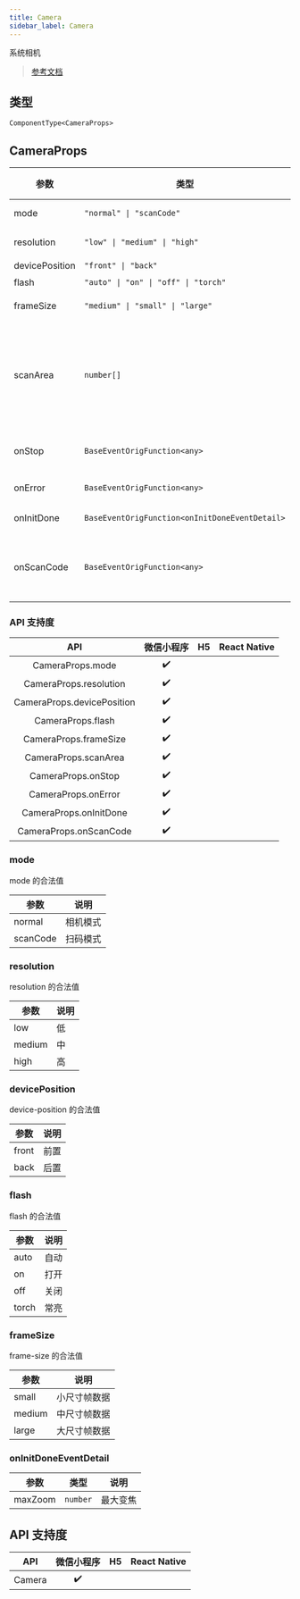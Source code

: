 ```yaml
---
title: Camera
sidebar_label: Camera
---
```


系统相机

> [参考文档](https://developers.weixin.qq.com/miniprogram/dev/component/camera.html)

## 类型

```tsx
ComponentType<CameraProps>
```

## CameraProps

<table>
  <thead>
    <tr>
      <th>参数</th>
      <th>类型</th>
      <th style={{ textAlign: "center"}}>默认值</th>
      <th style={{ textAlign: "center"}}>必填</th>
      <th>说明</th>
    </tr>
  </thead>
  <tbody>
    <tr>
      <td>mode</td>
      <td><code>&quot;normal&quot; | &quot;scanCode&quot;</code></td>
      <td style={{ textAlign: "center"}}><code>&quot;normal&quot;</code></td>
      <td style={{ textAlign: "center"}}>否</td>
      <td>模式，有效值为normal, scanCode</td>
    </tr>
    <tr>
      <td>resolution</td>
      <td><code>&quot;low&quot; | &quot;medium&quot; | &quot;high&quot;</code></td>
      <td style={{ textAlign: "center"}}><code>&quot;medium&quot;</code></td>
      <td style={{ textAlign: "center"}}>否</td>
      <td>分辨率，不支持动态修改</td>
    </tr>
    <tr>
      <td>devicePosition</td>
      <td><code>&quot;front&quot; | &quot;back&quot;</code></td>
      <td style={{ textAlign: "center"}}><code>&quot;back&quot;</code></td>
      <td style={{ textAlign: "center"}}>否</td>
      <td>摄像头朝向</td>
    </tr>
    <tr>
      <td>flash</td>
      <td><code>&quot;auto&quot; | &quot;on&quot; | &quot;off&quot; | &quot;torch&quot;</code></td>
      <td style={{ textAlign: "center"}}><code>&quot;auto&quot;</code></td>
      <td style={{ textAlign: "center"}}>否</td>
      <td>闪光灯</td>
    </tr>
    <tr>
      <td>frameSize</td>
      <td><code>&quot;medium&quot; | &quot;small&quot; | &quot;large&quot;</code></td>
      <td style={{ textAlign: "center"}}><code>&quot;medium&quot;</code></td>
      <td style={{ textAlign: "center"}}>否</td>
      <td>指定期望的相机帧数据尺寸</td>
    </tr>
    <tr>
      <td>scanArea</td>
      <td><code>number[]</code></td>
      <td style={{ textAlign: "center"}}></td>
      <td style={{ textAlign: "center"}}>否</td>
      <td>扫码识别区域，格式为[x, y, w, h]，<br />x,y是相对于camera显示区域的左上角，<br />w,h为区域宽度，单位px，仅在 mode=&quot;scanCode&quot; 时生效</td>
    </tr>
    <tr>
      <td>onStop</td>
      <td><code>BaseEventOrigFunction&lt;any&gt;</code></td>
      <td style={{ textAlign: "center"}}></td>
      <td style={{ textAlign: "center"}}>否</td>
      <td>摄像头在非正常终止时触发，<br />如退出后台等情况</td>
    </tr>
    <tr>
      <td>onError</td>
      <td><code>BaseEventOrigFunction&lt;any&gt;</code></td>
      <td style={{ textAlign: "center"}}></td>
      <td style={{ textAlign: "center"}}>否</td>
      <td>用户不允许使用摄像头时触发</td>
    </tr>
    <tr>
      <td>onInitDone</td>
      <td><code>BaseEventOrigFunction&lt;onInitDoneEventDetail&gt;</code></td>
      <td style={{ textAlign: "center"}}></td>
      <td style={{ textAlign: "center"}}>否</td>
      <td>相机初始化完成时触发</td>
    </tr>
    <tr>
      <td>onScanCode</td>
      <td><code>BaseEventOrigFunction&lt;any&gt;</code></td>
      <td style={{ textAlign: "center"}}></td>
      <td style={{ textAlign: "center"}}>否</td>
      <td>在成功识别到一维码时触发，<br />仅在 mode=&quot;scanCode&quot; 时生效</td>
    </tr>
  </tbody>
</table>

### API 支持度

| API | 微信小程序 | H5 | React Native |
| :---: | :---: | :---: | :---: |
| CameraProps.mode | ✔️ |  |  |
| CameraProps.resolution | ✔️ |  |  |
| CameraProps.devicePosition | ✔️ |  |  |
| CameraProps.flash | ✔️ |  |  |
| CameraProps.frameSize | ✔️ |  |  |
| CameraProps.scanArea | ✔️ |  |  |
| CameraProps.onStop | ✔️ |  |  |
| CameraProps.onError | ✔️ |  |  |
| CameraProps.onInitDone | ✔️ |  |  |
| CameraProps.onScanCode | ✔️ |  |  |

### mode

mode 的合法值

<table>
  <thead>
    <tr>
      <th>参数</th>
      <th>说明</th>
    </tr>
  </thead>
  <tbody>
    <tr>
      <td>normal</td>
      <td>相机模式</td>
    </tr>
    <tr>
      <td>scanCode</td>
      <td>扫码模式</td>
    </tr>
  </tbody>
</table>

### resolution

resolution 的合法值

<table>
  <thead>
    <tr>
      <th>参数</th>
      <th>说明</th>
    </tr>
  </thead>
  <tbody>
    <tr>
      <td>low</td>
      <td>低</td>
    </tr>
    <tr>
      <td>medium</td>
      <td>中</td>
    </tr>
    <tr>
      <td>high</td>
      <td>高</td>
    </tr>
  </tbody>
</table>

### devicePosition

device-position 的合法值

<table>
  <thead>
    <tr>
      <th>参数</th>
      <th>说明</th>
    </tr>
  </thead>
  <tbody>
    <tr>
      <td>front</td>
      <td>前置</td>
    </tr>
    <tr>
      <td>back</td>
      <td>后置</td>
    </tr>
  </tbody>
</table>

### flash

flash 的合法值

<table>
  <thead>
    <tr>
      <th>参数</th>
      <th>说明</th>
    </tr>
  </thead>
  <tbody>
    <tr>
      <td>auto</td>
      <td>自动</td>
    </tr>
    <tr>
      <td>on</td>
      <td>打开</td>
    </tr>
    <tr>
      <td>off</td>
      <td>关闭</td>
    </tr>
    <tr>
      <td>torch</td>
      <td>常亮</td>
    </tr>
  </tbody>
</table>

### frameSize

frame-size 的合法值

<table>
  <thead>
    <tr>
      <th>参数</th>
      <th>说明</th>
    </tr>
  </thead>
  <tbody>
    <tr>
      <td>small</td>
      <td>小尺寸帧数据</td>
    </tr>
    <tr>
      <td>medium</td>
      <td>中尺寸帧数据</td>
    </tr>
    <tr>
      <td>large</td>
      <td>大尺寸帧数据</td>
    </tr>
  </tbody>
</table>

### onInitDoneEventDetail

<table>
  <thead>
    <tr>
      <th>参数</th>
      <th>类型</th>
      <th>说明</th>
    </tr>
  </thead>
  <tbody>
    <tr>
      <td>maxZoom</td>
      <td><code>number</code></td>
      <td>最大变焦</td>
    </tr>
  </tbody>
</table>

## API 支持度

| API | 微信小程序 | H5 | React Native |
| :---: | :---: | :---: | :---: |
| Camera | ✔️ |  |  |
